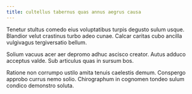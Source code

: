 ```yaml
---
title: cultellus tabernus quas annus aegrus causa
---
```


Tenetur stultus comedo eius voluptatibus turpis degusto sulum usque. Blandior velut crastinus turbo adeo cunae. Calcar caritas cubo ancilla vulgivagus tergiversatio bellum.

Solium vacuus acer aer depromo adhuc ascisco creator. Autus adduco acceptus valde. Sub articulus quas in sursum bos.

Ratione non corrumpo ustilo amita tenuis caelestis demum. Conspergo approbo currus nemo solio. Chirographum in cognomen tondeo sulum condico demonstro soluta.